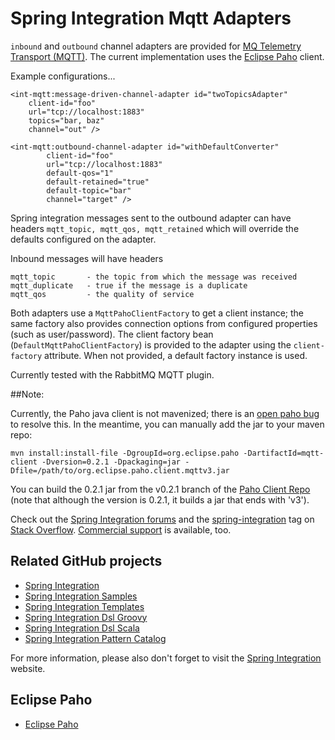 Spring Integration Mqtt Adapters
=================================================

`inbound` and `outbound` channel adapters are provided for [MQ Telemetry Transport (MQTT)][]. The current implementation uses the [Eclipse Paho][] client.

Example configurations...

	<int-mqtt:message-driven-channel-adapter id="twoTopicsAdapter"
		client-id="foo"
		url="tcp://localhost:1883"
		topics="bar, baz"
		channel="out" />

	<int-mqtt:outbound-channel-adapter id="withDefaultConverter"
			client-id="foo"
			url="tcp://localhost:1883"
			default-qos="1"
			default-retained="true"
			default-topic="bar"
			channel="target" />


Spring integration messages sent to the outbound adapter can have headers `mqtt_topic, mqtt_qos, mqtt_retained` which will override the defaults configured on the adapter.

Inbound messages will have headers 

    mqtt_topic       - the topic from which the message was received
    mqtt_duplicate   - true if the message is a duplicate
    mqtt_qos         - the quality of service



Both adapters use a `MqttPahoClientFactory` to get a client instance; the same factory also provides connection options from configured properties (such as user/password). The client factory bean (`DefaultMqttPahoClientFactory`) is provided to the adapter using the `client-factory` attribute. When not provided, a default factory instance is used.


Currently tested with the RabbitMQ MQTT plugin.


##Note:

Currently, the Paho java client is not mavenized; there is an [open paho bug][] to resolve this. In the meantime, you can manually add the jar to your maven repo:

    mvn install:install-file -DgroupId=org.eclipse.paho -DartifactId=mqtt-client -Dversion=0.2.1 -Dpackaging=jar -Dfile=/path/to/org.eclipse.paho.client.mqttv3.jar

You can build the 0.2.1 jar from the v0.2.1 branch of the [Paho Client Repo][] (note that although the version is 0.2.1, it builds a jar that ends with 'v3').


Check out the [Spring Integration forums][] and the [spring-integration][spring-integration tag] tag
on [Stack Overflow][]. [Commercial support][] is available, too.

## Related GitHub projects

* [Spring Integration][]
* [Spring Integration Samples][]
* [Spring Integration Templates][]
* [Spring Integration Dsl Groovy][]
* [Spring Integration Dsl Scala][]
* [Spring Integration Pattern Catalog][]

For more information, please also don't forget to visit the [Spring Integration][] website.

## Eclipse Paho

* [Eclipse Paho][]

[Spring Integration]: https://github.com/SpringSource/spring-integration
[Commercial support]: http://springsource.com/support/springsupport
[Spring Integration forums]: http://forum.springsource.org/forumdisplay.php?42-Integration
[spring-integration tag]: http://stackoverflow.com/questions/tagged/spring-integration
[Spring Integration Samples]: https://github.com/SpringSource/spring-integration-samples
[Spring Integration Templates]: https://github.com/SpringSource/spring-integration-templates/tree/master/si-sts-templates
[Spring Integration Dsl Groovy]: https://github.com/SpringSource/spring-integration-dsl-groovy
[Spring Integration Dsl Scala]: https://github.com/SpringSource/spring-integration-dsl-scala
[Spring Integration Pattern Catalog]: https://github.com/SpringSource/spring-integration-pattern-catalog
[Stack Overflow]: http://stackoverflow.com/faq
[Eclipse Paho]: http://www.eclipse.org/paho/
[open paho bug]: https://bugs.eclipse.org/bugs/show_bug.cgi?id=382471
[MQ Telemetry Transport (MQTT)]: http://mqtt.org/
[Paho Client Repo]: https://github.com/eclipse/paho.mqtt.java
